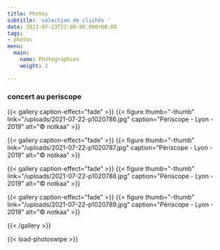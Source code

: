 ```yaml
---
title: Photos
subtitle: 'sélection de clichés '
date: 2021-07-23T22:00:00.000+00:00
tags:
- photos
menu:
  main:
    name: Photographies
    weight: 2

---
```

### concert au periscope

{{< gallery caption-effect="fade" >}} {{< figure thumb="-thumb" link="/uploads/2021-07-22-p1020786.jpg" caption="Périscope - Lyon - 2019" alt="© notkaa" >}}

{{< gallery caption-effect="fade" >}} {{< figure thumb="-thumb" link="/uploads/2021-07-22-p1020787.jpg" caption="Périscope - Lyon - 2019" alt="© notkaa" >}}

{{< gallery caption-effect="fade" >}} {{< figure thumb="-thumb" link="/uploads/2021-07-22-p1020788.jpg" caption="Périscope - Lyon - 2019" alt="© notkaa" >}}

{{< gallery caption-effect="fade" >}} {{< figure thumb="-thumb" link="/uploads/2021-07-22-p1020789.jpg" caption="Périscope - Lyon - 2019" alt="© notkaa" >}}

{{< /gallery >}}

{{< load-photoswipe >}}

<!--more-->